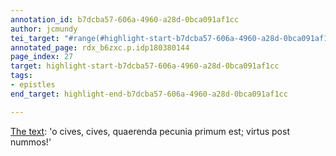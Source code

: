 ```yaml
---
annotation_id: b7dcba57-606a-4960-a28d-0bca091af1cc
author: jcmundy
tei_target: "#range(#highlight-start-b7dcba57-606a-4960-a28d-0bca091af1cc, #highlight-end-b7dcba57-606a-4960-a28d-0bca091af1cc)"
annotated_page: rdx_b6zxc.p.idp180380144
page_index: 27
target: highlight-start-b7dcba57-606a-4960-a28d-0bca091af1cc
tags:
- epistles
end_target: highlight-end-b7dcba57-606a-4960-a28d-0bca091af1cc

---
```

[The text](http://data.perseus.org/citations/urn:cts:latinLit:phi0893.phi005.perseus-lat1:1.1 "Perseus"):
'o cives, cives, quaerenda pecunia primum est;
virtus post nummos!'